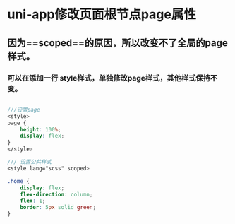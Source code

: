 # uni-app修改页面根节点page属性

## 因为==scoped==的原因，所以改变不了全局的page样式。

### 可以在添加一行 style样式，单独修改page样式，其他样式保持不变。

```scss

///设置page
<style>
page {
	height: 100%;
	display: flex;
}
</style>

/// 设置公共样式
<style lang="scss" scoped>

.home {
	display: flex;
	flex-direction: column;
	flex: 1;
	border: 5px solid green;
}


```

